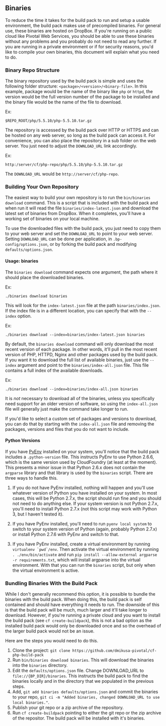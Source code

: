 ## Binaries

To reduce the time it takes for the build pack to run and setup a usable environment, the build pack makes use of precompiled binaries.  For general use, these binaries are hosted on DropBox.  If you're running on a public cloud like Pivotal Web Services, you should be able to use these binaries without any problems and you probably do not need to read any further.  If you are running in a private environment or if for security reasons, you'd like to compile your own binaries, this document will explain what you need to do.

### Binary Repo Structure

The binary repository used by the build pack is simple and uses the following folder structure:  `<package>/<version>/<binary-file>`.  In this example, package would be the name of the binary like `php` or `httpd`, the version would be the full version number of the package to be installed and the binary file would be the name of the file to download.

Ex:

```
$REPO_ROOT/php/5.5.10/php-5.5.10.tar.gz
```

The repository is accessed by the build pack over HTTP or HTTPS and can be hosted on any web server, so long as the build pack can access it.  For convenience, you can also place the repository in a sub folder on the web server.  You just need to adjust the `DOWNLOAD_URL` link accordingly.

Ex:

```
http:/server/cf/php-repo/php/5.5.10/php-5.5.10.tar.gz
```

The `DOWNLOAD_URL` would be `http://server/cf/php-repo`.

### Building Your Own Repository

The easiest way to build your own repository is to run the `bin/binaries download` command.  This is a script that is included with the build pack and when run it will read the file `binaries/index-latest.json` and download the latest set of binaries from DropBox.  When it completes, you'll have a working set of binaries on your local machine.  

To use the downloaded files with the build pack, you just need to copy them to your web server and set the `DOWNLOAD_URL` to point to your web server.  Setting `DOWNLOAD_URL` can be done per application, in `.bp-config/options.json`, or by forking the build pack and modifying `defaults/options.json`.

#### Usage:  binaries

The `binaries download` command expects one argument, the path where it should place the downloaded binaries.

Ex:

```
./binaries download binaries
```

This will look for the `index-latest.json` file at the path `binaries/index.json`.  If the index file is in a different location, you can specify that with the `--index` option.

Ex:

```
./binaries download --index=binaries/index-latest.json binaries
```

By default, the `binaries download` command will only download the most recent version of each package.  In other words, it'll pull in the most recent version of PHP, HTTPD, Nginx and other packages used by the build pack.  If you want it to download the full list of available binaries, just use the `--index` argument and point to the `binaries/index-all.json` file.  This file contains a full index of the available downloads.

Ex:

```
./binaries download --index=binaries/index-all.json binaries
```

It is *not* necessary to download all of the binaries, unless you specifically need support for an older version of software, so using the `index-all.json` file will generally just make the command take longer to run.

If you'd like to select a custom set of packages and versions to download, you can do that by starting with the `index-all.json` file and removing the packages, versions and files that you do not want to include.

#### Python Versions

If you have [PyEnv] installed on your system, you'll notice that the build pack includes a `.python-version` file.  This instructs PyEnv to use Python 2.6.6, which is the same version used by CloudFoundry (at least at the moment).  This presents a minor issue in that Python 2.6.x does not contain the `argparse` library and that library is used by the `binaries` script.  There are three ways to handle this.

1. If you do not have PyEnv installed, nothing will happen and you'll use whatever version of Python you have installed on your system.  In most cases, this will be Python 2.7.x, the script should run fine and you should not need to do anything else.  If your system version is not Python 2.7.x, you'll need to install Python 2.7.x (not this script may work with Python 3, but I haven't tested it).

2. If you have PyEnv installed, you'll need to run `pyenv local system` to switch to your system version of Python (again, probably Python 2.7.x) or install Python 2.7.6 with PyEnv and switch to that.

3. If you have PyEnv installed, create a virtual environment by running ```virtualenv `pwd`/env```.  Then activate the virtual environment by running `. ./env/bin/activate` and run `pip install --allow-external argparse -r requirements.txt`, which will install argparse into the virtual environment.  With that you can run the `binaries` script, but only when the virtual environment is active.

### Bundling Binaries With the Build Pack

While I don't generally recommend this option, it is possible to bundle the binaries with the build pack.  When doing this, the build pack is self contained and should have everything it needs to run.  The downside of this is that the build pack will be much, much larger and it'll take longer to download.  However, if you're running a private cloud and you want to install the build pack (see `cf create-buildpack`), this is not a bad option as the installed build pack would only be downloaded once and so the overhead of the larger build pack would not be an issue.

Here are the steps you would need to do this.

1. Clone the project:  `git clone https://github.com/dmikusa-pivotal/cf-php-build-pack`
1. Run `bin/binaries download binaries`.  This will download the binaries into the `binaries` directory.
1. Edit the `defaults/options.json` file.  Change DOWNLOAD_URL to `file://{BP_DIR}/binaries`.  This instructs the build pack to find the binaries locally and in the directory that we populated in the previous steps.
1. Add, `git add binaries defaults/options.json` and commit the binaries to your repo, `git ci -m "Added binaries, changed DOWNLOAD_URL to use local binaries."`.
1. Publish your git repo or a zip archive of the repository.
1. Run `cf create-buildpack` pointing to either the git repo or the zip archive of the repositor.  The build pack will be installed with it's binaries.

[PyEnv]:https://github.com/yyuu/pyenv
